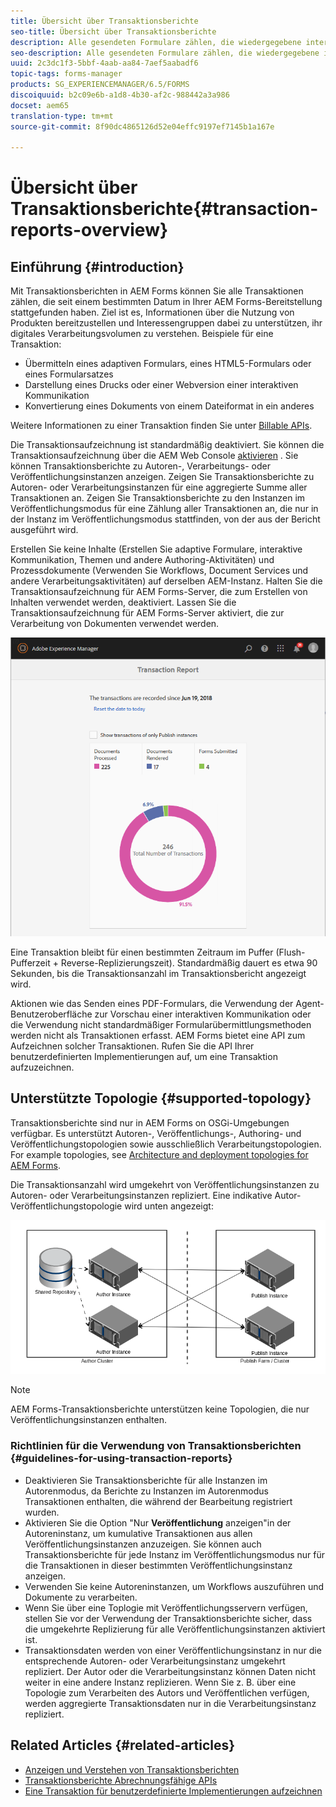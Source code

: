 ```yaml
---
title: Übersicht über Transaktionsberichte
seo-title: Übersicht über Transaktionsberichte
description: Alle gesendeten Formulare zählen, die wiedergegebene interaktive Kommunikation, Dokumente in ein anderes Format konvertieren und mehr
seo-description: Alle gesendeten Formulare zählen, die wiedergegebene interaktive Kommunikation, Dokumente in ein anderes Format konvertieren und mehr
uuid: 2c3dc1f3-5bbf-4aab-aa84-7aef5aabadf6
topic-tags: forms-manager
products: SG_EXPERIENCEMANAGER/6.5/FORMS
discoiquuid: b2c09e6b-a1d8-4b30-af2c-988442a3a986
docset: aem65
translation-type: tm+mt
source-git-commit: 8f90dc4865126d52e04effc9197ef7145b1a167e

---
```



# Übersicht über Transaktionsberichte{#transaction-reports-overview}

## Einführung {#introduction}

Mit Transaktionsberichten in AEM Forms können Sie alle Transaktionen zählen, die seit einem bestimmten Datum in Ihrer AEM Forms-Bereitstellung stattgefunden haben. Ziel ist es, Informationen über die Nutzung von Produkten bereitzustellen und Interessengruppen dabei zu unterstützen, ihr digitales Verarbeitungsvolumen zu verstehen. Beispiele für eine Transaktion:

* Übermitteln eines adaptiven Formulars, eines HTML5-Formulars oder eines Formularsatzes
* Darstellung eines Drucks oder einer Webversion einer interaktiven Kommunikation
* Konvertierung eines Dokuments von einem Dateiformat in ein anderes

Weitere Informationen zu einer Transaktion finden Sie unter [Billable APIs](../../forms/using/transaction-reports-billable-apis.md).

Die Transaktionsaufzeichnung ist standardmäßig deaktiviert. Sie können die Transaktionsaufzeichnung über die AEM Web Console [aktivieren](../../forms/using/viewing-and-understanding-transaction-reports.md#setting-up-transaction-reports) . Sie können Transaktionsberichte zu Autoren-, Verarbeitungs- oder Veröffentlichungsinstanzen anzeigen. Zeigen Sie Transaktionsberichte zu Autoren- oder Verarbeitungsinstanzen für eine aggregierte Summe aller Transaktionen an. Zeigen Sie Transaktionsberichte zu den Instanzen im Veröffentlichungsmodus für eine Zählung aller Transaktionen an, die nur in der Instanz im Veröffentlichungsmodus stattfinden, von der aus der Bericht ausgeführt wird.

Erstellen Sie keine Inhalte (Erstellen Sie adaptive Formulare, interaktive Kommunikation, Themen und andere Authoring-Aktivitäten) und Prozessdokumente (Verwenden Sie Workflows, Document Services und andere Verarbeitungsaktivitäten) auf derselben AEM-Instanz. Halten Sie die Transaktionsaufzeichnung für AEM Forms-Server, die zum Erstellen von Inhalten verwendet werden, deaktiviert. Lassen Sie die Transaktionsaufzeichnung für AEM Forms-Server aktiviert, die zur Verarbeitung von Dokumenten verwendet werden.

![sample-transaction-report-author-1](assets/sample-transaction-report-author-1.png)

Eine Transaktion bleibt für einen bestimmten Zeitraum im Puffer (Flush-Pufferzeit + Reverse-Replizierungszeit). Standardmäßig dauert es etwa 90 Sekunden, bis die Transaktionsanzahl im Transaktionsbericht angezeigt wird.

Aktionen wie das Senden eines PDF-Formulars, die Verwendung der Agent-Benutzeroberfläche zur Vorschau einer interaktiven Kommunikation oder die Verwendung nicht standardmäßiger Formularübermittlungsmethoden werden nicht als Transaktionen erfasst. AEM Forms bietet eine API zum Aufzeichnen solcher Transaktionen. Rufen Sie die API Ihrer benutzerdefinierten Implementierungen auf, um eine Transaktion aufzuzeichnen.

## Unterstützte Topologie {#supported-topology}

Transaktionsberichte sind nur in AEM Forms on OSGi-Umgebungen verfügbar. Es unterstützt Autoren-, Veröffentlichungs-, Authoring- und Veröffentlichungstopologien sowie ausschließlich Verarbeitungstopologien. For example topologies, see [Architecture and deployment topologies for AEM Forms](../../forms/using/transaction-reports-overview.md).

Die Transaktionsanzahl wird umgekehrt von Veröffentlichungsinstanzen zu Autoren- oder Verarbeitungsinstanzen repliziert. Eine indikative Autor-Veröffentlichungstopologie wird unten angezeigt:

![simple-author-publish-topology](assets/simple-author-publish-topology.png)

>[!NOTE]
>
>AEM Forms-Transaktionsberichte unterstützen keine Topologien, die nur Veröffentlichungsinstanzen enthalten.

### Richtlinien für die Verwendung von Transaktionsberichten {#guidelines-for-using-transaction-reports}

* Deaktivieren Sie Transaktionsberichte für alle Instanzen im Autorenmodus, da Berichte zu Instanzen im Autorenmodus Transaktionen enthalten, die während der Bearbeitung registriert wurden.
* Aktivieren Sie die Option &quot;Nur **Veröffentlichung** anzeigen&quot;in der Autoreninstanz, um kumulative Transaktionen aus allen Veröffentlichungsinstanzen anzuzeigen. Sie können auch Transaktionsberichte für jede Instanz im Veröffentlichungsmodus nur für die Transaktionen in dieser bestimmten Veröffentlichungsinstanz anzeigen.
* Verwenden Sie keine Autoreninstanzen, um Workflows auszuführen und Dokumente zu verarbeiten.
* Wenn Sie über eine Toplogie mit Veröffentlichungsservern verfügen, stellen Sie vor der Verwendung der Transaktionsberichte sicher, dass die umgekehrte Replizierung für alle Veröffentlichungsinstanzen aktiviert ist.
* Transaktionsdaten werden von einer Veröffentlichungsinstanz in nur die entsprechende Autoren- oder Verarbeitungsinstanz umgekehrt repliziert. Der Autor oder die Verarbeitungsinstanz können Daten nicht weiter in eine andere Instanz replizieren. Wenn Sie z. B. über eine Topologie zum Verarbeiten des Autors und Veröffentlichen verfügen, werden aggregierte Transaktionsdaten nur in die Verarbeitungsinstanz repliziert.

## Related Articles {#related-articles}

* [Anzeigen und Verstehen von Transaktionsberichten](../../forms/using/viewing-and-understanding-transaction-reports.md)
* [Transaktionsberichte Abrechnungsfähige APIs](../../forms/using/transaction-reports-billable-apis.md)
* [Eine Transaktion für benutzerdefinierte Implementierungen aufzeichnen](/help/forms/using/record-transaction-custom-implementation.md)

